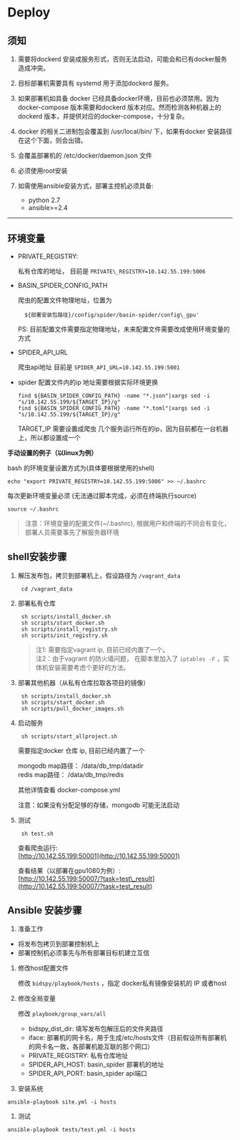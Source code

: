 # Deploy

## 须知

1. 需要将dockerd 安装成服务形式，否则无法启动，可能会和已有docker服务造成冲突。 

1. 目标部署机需要具有 systemd 用于添加dockerd 服务。

1. 如果部署机如具备 docker 已经具备docker环境，目前也必须禁用。因为 docker-compose 版本需要和dockerd 版本对应。然而检测各种机器上的dockerd 版本，并提供对应的docker-compose，十分复杂。

1. docker 的相关二进制包会覆盖到 /usr/local/bin/ 下，如果有docker 安装路径在这个下面，则会出错。

1. 会覆盖部署机的 /etc/docker/daemon.json 文件

1. 必须使用root安装

1. 如需使用ansible安装方式，部署主控机必须具备:
    - python 2.7
    - ansible>=2.4


--------

## 环境变量


   * PRIVATE\_REGISTRY:

     私有仓库的地址， 目前是 `PRIVATE\_REGISTRY=10.142.55.199:5006`

   * BASIN\_SPIDER\_CONFIG\_PATH

     爬虫的配置文件物理地址，位置为  
     ```
       ${部署安装包路径}/config/spider/basin-spider/config\_gpu'
     ```

     PS: 目前配置文件需要指定物理地址，未来配置文件需要改成使用环境变量的方式

   * SPIDER_API_URL

     爬虫api地址 目前是 `SPIDER_API_URL=10.142.55.199:5001`

   * spider 配置文件内的ip 地址需要根据实际环境更换

      ```
      find ${BASIN_SPIDER_CONFIG_PATH} -name "*.json"|xargs sed -i "s/10.142.55.199/${TARGET_IP}/g"
      find ${BASIN_SPIDER_CONFIG_PATH} -name "*.toml"|xargs sed -i "s/10.142.55.199/${TARGET_IP}/g"
      ```
      
      TARGET_IP 需要设置成爬虫 几个服务运行所在的ip，因为目前都在一台机器上，所以都设置成一个




**手动设置的例子（以linux为例）**

bash 的环境变量设置方式为(具体要根据使用的shell)

```
echo "export PRIVATE_REGISTRY=10.142.55.199:5006" >> ~/.bashrc
```

每次更新环境变量必须 \(无法通过脚本完成，必须在终端执行source\) 

```
source ~/.bashrc
```

> 注意：环境变量的配置文件(~/.bashrc), 根据用户和终端的不同会有变化，部署人员需要事先了解服务器环境


## shell安装步骤


1. 解压发布包，拷贝到部署机上，假设路径为 `/vagrant_data`

   ```
    cd /vagrant_data
   ```

2. 部署私有仓库

   ```
    sh scripts/install_docker.sh
    sh scripts/start_docker.sh
    sh scripts/install_registry.sh
    sh scripts/init_registry.sh
   ```

   > 注1: 需要指定vagrant ip, 目前已经内置了一个。  
   > 注2：由于vagrant 的防火墙问题， 在脚本里加入了 `iptables -F` ，实体机安装需要考虑个更好的方法。

3. 部署其他机器（从私有仓库拉取各项目的镜像）

   ```
    sh scripts/install_docker.sh
    sh scripts/start_docker.sh
    sh scripts/pull_docker_images.sh
   ```

4. 启动服务

   ```
    sh scripts/start_allproject.sh
   ```

   需要指定docker 仓库 ip, 目前已经内置了一个

   mongodb map路径： /data/db\_tmp/datadir  
    redis map路径： /data/db\_tmp/redis

   其他详情查看 docker-compose.yml

   注意：如果没有分配足够的存储，mongodb 可能无法启动

5. 测试

   ```
    sh test.sh
   ```

   查看爬虫运行:  
    [http://10.142.55.199:50001](http://10.142.55.199:50001)

   查看结果（以部署在gpu1080为例）:  
    [http://10.142.55.199:50007/?task=test\_result](http://10.142.55.199:50007/?task=test_result)


## Ansible 安装步骤

1. 准备工作

  - 将发布包拷贝到部署控制机上
  - 部署控制机必须事先与所有部署目标机建立互信
  
1. 修改host配置文件

    修改 `bidspy/playbook/hosts` ，指定 docker私有镜像安装机的 IP 或者host

1. 修改全局变量

    修改 `playbook/group_vars/all` 
    
    - bidspy_dist_dir: 填写发布包解压后的文件夹路径
    - iface: 部署机的网卡名，用于生成/etc/hosts文件（目前假设所有部署机的网卡名一致，各部署机能互联的那个网口）
    - PRIVATE_REGISTRY: 私有仓库地址
    - SPIDER_API_HOST: basin_spider 部署机的地址
    - SPIDER_API_PORT: basin_spider api端口
    
    
1. 安装系统
  
  ```
  ansible-playbook site.yml -i hosts
  ```

1. 测试

  ```
  ansible-playbook tests/test.yml -i hosts
  ```